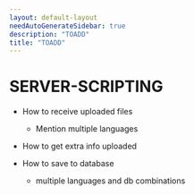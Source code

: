 ```yaml
---
layout: default-layout
needAutoGenerateSidebar: true
description: "TOADD"
title: "TOADD"
---
```


# SERVER-SCRIPTING

* How to receive uploaded files
    - Mention multiple languages

* How to get extra info uploaded

* How to save to database
    - multiple languages and db combinations
